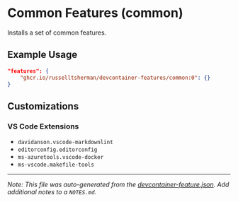 
# Common Features (common)

Installs a set of common features.

## Example Usage

```json
"features": {
    "ghcr.io/russelltsherman/devcontainer-features/common:0": {}
}
```



## Customizations

### VS Code Extensions

- `davidanson.vscode-markdownlint`
- `editorconfig.editorconfig`
- `ms-azuretools.vscode-docker`
- `ms-vscode.makefile-tools`



---

_Note: This file was auto-generated from the [devcontainer-feature.json](https://github.com/russelltsherman/devcontainer-features/blob/main/src/common/devcontainer-feature.json).  Add additional notes to a `NOTES.md`._
